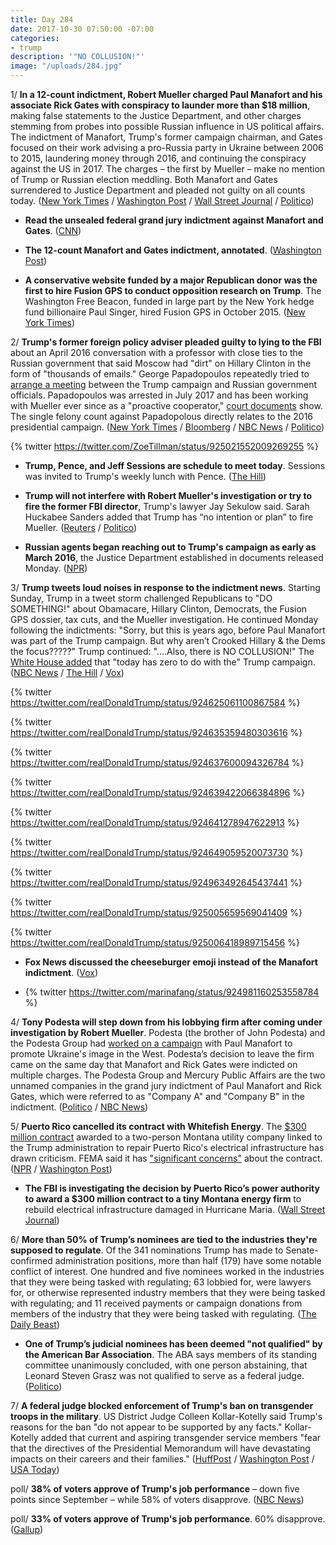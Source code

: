```yaml
---
title: Day 284
date: 2017-10-30 07:50:00 -07:00
categories:
- trump
description: '"NO COLLUSION!"'
image: "/uploads/284.jpg"
---
```


1/ **In a 12-count indictment, Robert Mueller charged Paul Manafort and his associate Rick Gates with conspiracy to launder more than $18 million**, making false statements to the Justice Department, and other charges stemming from probes into possible Russian influence in US political affairs. The indictment of Manafort, Trump's former campaign chairman, and Gates focused on their work advising a pro-Russia party in Ukraine between 2006 to 2015, laundering money through 2016, and continuing the conspiracy against the US in 2017. The charges – the first by Mueller – make no mention of Trump or Russian election meddling. Both Manafort and Gates surrendered to Justice Department and pleaded not guilty on all counts today. ([New York Times](https://www.nytimes.com/2017/10/30/us/politics/paul-manafort-indicted.html) / [Washington Post](https://www.washingtonpost.com/world/national-security/manafort-and-former-business-partner-asked-to-surrender-in-connection-with-special-counsel-probe/2017/10/30/6fe051f0-bd67-11e7-959c-fe2b598d8c00_story.html) / [Wall Street Journal](https://www.wsj.com/articles/former-trump-campaign-chairman-paul-manafort-charged-in-russia-probe-1509365767) / [Politico](https://www.politico.com/story/2017/10/30/manafort-surrender-fbi-authorities-244305))

* **Read the unsealed federal grand jury indictment against Manafort and Gates**. ([CNN](http://www.cnn.com/2017/10/30/politics/indictment-manafort-gates/index.html))

* **The 12-count Manafort and Gates indictment, annotated**. ([Washington Post](https://www.washingtonpost.com/news/the-fix/wp/2017/10/30/the-paul-manafort-and-rick-gates-indictment-annotated/))

* **A conservative website funded by a major Republican donor was the first to hire Fusion GPS to conduct opposition research on Trump**. The Washington Free Beacon, funded in large part by the New York hedge fund billionaire Paul Singer, hired Fusion GPS in October 2015. ([New York Times](https://www.nytimes.com/2017/10/27/us/politics/trump-dossier-paul-singer.html?_r=0))

2/ **Trump's former foreign policy adviser pleaded guilty to lying to the FBI** about an April 2016 conversation with a professor with close ties to the Russian government that said Moscow had "dirt" on Hillary Clinton in the form of "thousands of emails." George Papadopoulos repeatedly tried to [arrange a meeting](https://whatthefuckjusthappenedtoday.com/2017/08/14/day-207/#8-a-junior-trump-campaign-adviser-re) between the Trump campaign and Russian government officials. Papadopoulos was arrested in July 2017 and has been working with Mueller ever since as a "proactive cooperator," [court documents](https://assets.documentcloud.org/documents/4163479/7-28-17-Motion-to-Seal-Papadopoulos.pdf) show. The single felony count against Papadopolous directly relates to the 2016 presidential campaign. ([New York Times](https://www.nytimes.com/2017/10/30/us/politics/george-papadopoulos-russia.html) / [Bloomberg](https://www.bloomberg.com/news/articles/2017-10-30/trump-foreign-policy-adviser-pleaded-guilty-in-mueller-probe) / [NBC News](https://www.nbcnews.com/news/us-news/trump-campaign-adviser-george-papadopoulos-pleads-guilty-lying-n815596) / [Politico](https://www.politico.com/story/2017/10/30/former-trump-campaign-adviser-pleads-guilty-to-lying-to-fbi-about-russia-contacts-244311))

{% twitter https://twitter.com/ZoeTillman/status/925021552009269255 %}

* **Trump, Pence, and Jeff Sessions are schedule to meet today**. Sessions was invited to Trump's weekly lunch with Pence. ([The Hill](http://thehill.com/homenews/administration/357783-trump-to-lunch-with-sessions-amid-manafort-charges))

* **Trump will not interfere with Robert Mueller's investigation or try to fire the former FBI director**, Trump's lawyer Jay Sekulow said. Sarah Huckabee Sanders added that Trump has “no intention or plan” to fire Mueller. ([Reuters](https://www.reuters.com/article/us-usa-trump-russia-sekulow/trump-not-interfering-with-probe-wont-fire-mueller-lawyer-to-cnn-idUSKBN1CZ281) / [Politico](https://www.politico.com/story/2017/10/30/mueller-investigation-trump-white-house-response-244325))

* **Russian agents began reaching out to Trump's campaign as early as March 2016**, the Justice Department established in documents released Monday. ([NPR](http://www.npr.org/2017/10/30/560786546/grand-jury-approves-first-charges-in-muellers-russia-investigation))

3/ **Trump tweets loud noises in response to the indictment news**. Starting Sunday, Trump in a tweet storm challenged Republicans to "DO SOMETHING!" about Obamacare, Hillary Clinton, Democrats, the Fusion GPS dossier, tax cuts, and the Mueller investigation. He continued Monday following the indictments: "Sorry, but this is years ago, before Paul Manafort was part of the Trump campaign. But why aren’t Crooked Hillary & the Dems the focus?????" Trump continued: "....Also, there is NO COLLUSION!" The [White House added](http://www.cnn.com/2017/10/30/politics/white-house-reaction/index.html) that "today has zero to do with the" Trump campaign. ([NBC News](https://www.nbcnews.com/politics/donald-trump/trump-goes-tweet-storm-about-health-care-clinton-dossier-more-n815416) / [The Hill](http://thehill.com/homenews/administration/357789-trump-on-manafort-indictment-it-was-years-ago-why-isnt-clinton-the) / [Vox](https://www.vox.com/2017/10/30/16570554/manafort-indictment-trump-tweet))

{% twitter https://twitter.com/realDonaldTrump/status/924625061100867584 %}

{% twitter https://twitter.com/realDonaldTrump/status/924635359480303616 %}

{% twitter https://twitter.com/realDonaldTrump/status/924637600094326784 %}

{% twitter https://twitter.com/realDonaldTrump/status/924639422066384896 %}

{% twitter https://twitter.com/realDonaldTrump/status/924641278947622913 %}

{% twitter https://twitter.com/realDonaldTrump/status/924649059520073730 %}

{% twitter https://twitter.com/realDonaldTrump/status/924963492645437441 %}

{% twitter https://twitter.com/realDonaldTrump/status/925005659569041409 %}

{% twitter https://twitter.com/realDonaldTrump/status/925006418989715456 %}

* **Fox News discussed the cheeseburger emoji instead of the Manafort indictment**. ([Vox](https://www.vox.com/policy-and-politics/2017/10/30/16570198/trump-manafort-indictment-fox-news))

* {% twitter https://twitter.com/marinafang/status/924981160253558784 %}

4/ **Tony Podesta will step down from his lobbying firm after coming under investigation by Robert Mueller**. Podesta (the brother of John Podesta) and the Podesta Group had [worked on a campaign](https://whatthefuckjusthappenedtoday.com/2017/10/23/day-277/#special-counsel-robert-mueller-is-in) with Paul Manafort to promote Ukraine's image in the West. Podesta’s decision to leave the firm came on the same day that Manafort and Rick Gates were indicted on multiple charges. The Podesta Group and Mercury Public Affairs are the two unnamed companies in the grand jury indictment of  Paul Manafort and Rick Gates, which were referred to as "Company A" and "Company B" in the indictment. ([Politico](https://www.politico.com/story/2017/10/30/tony-podesta-stepping-down-from-lobbying-giant-amid-mueller-probe-244314) / [NBC News](https://www.nbcnews.com/news/investigations/sources-podesta-group-mercury-are-companies-b-indictment-n815721))

5/ **Puerto Rico cancelled its contract with Whitefish Energy**. The [$300 million contract](https://whatthefuckjusthappenedtoday.com/2017/10/24/day-278/#7-a-two-person-montana-utility-compa) awarded to a two-person Montana utility company linked to the Trump administration to repair Puerto Rico's electrical infrastructure has drawn criticism. FEMA said it has ["significant concerns"](https://whatthefuckjusthappenedtoday.com/2017/10/27/day-281/#7-the-whitefish-contract-with-puerto) about the contract. ([NPR](http://www.npr.org/sections/thetwo-way/2017/10/29/560683583/puerto-rican-governor-calls-for-cancellation-of-controversial-whitefish-contract) / [Washington Post](https://www.washingtonpost.com/business/economy/puerto-rico-governor-says-contract-to-whitefish-company-should-be-canceled/2017/10/29/e5336cda-bcb8-11e7-97d9-bdab5a0ab381_story.html))

* **The FBI is investigating the decision by Puerto Rico’s power authority to award a $300 million contract to a tiny Montana energy firm** to rebuild electrical infrastructure damaged in Hurricane Maria. ([Wall Street Journal](https://www.wsj.com/articles/fbi-is-probing-puerto-rico-power-contract-1509379394))

6/ **More than 50% of Trump’s nominees are tied to the industries they're supposed to regulate**. Of the 341 nominations Trump has made to Senate-confirmed administration positions, more than half (179) have some notable conflict of interest. One hundred and five nominees worked in the industries that they were being tasked with regulating; 63 lobbied for, were lawyers for, or otherwise represented industry members that they were being tasked with regulating; and 11 received payments or campaign donations from members of the industry that they were being tasked with regulating. ([The Daily Beast](https://www.thedailybeast.com/donald-trump-pledged-to-drain-the-swamp-instead-he-filled-it-with-industry-sharks))

* **One of Trump’s judicial nominees has been deemed "not qualified" by the American Bar Association**. The ABA says members of its standing committee unanimously concluded, with one person abstaining, that Leonard Steven Grasz was not qualified to serve as a federal judge. ([Politico](https://www.politico.com/story/2017/10/30/aba-trump-judicial-nominee-not-qualified-244327))

7/ **A federal judge blocked enforcement of Trump's ban on transgender troops in the military**. US District Judge Colleen Kollar-Kotelly said Trump's reasons for the ban "do not appear to be supported by any facts." Kollar-Kotelly added that current and aspiring transgender service members "fear that the directives of the Presidential Memorandum will have devastating impacts on their careers and their families." ([HuffPost](https://www.huffingtonpost.com/entry/trump-transgender-military-ban-blocked_us_59f7572ce4b0aec146792e00) / [Washington Post](https://www.washingtonpost.com/news/post-nation/wp/2017/10/30/federal-judge-blocks-enforcement-of-trumps-directive-banning-military-service-by-transgender-individuals/) / [USA Today](https://www.usatoday.com/story/news/politics/2017/10/30/court-blocks-trumps-ban-transgender-troops/813907001/))

poll/ **38% of voters approve of Trump's job performance** – down five points since September – while 58% of voters disapprove. ([NBC News](https://www.nbcnews.com/politics/donald-trump/trump-s-approval-rating-drops-lowest-level-yet-new-nbc-n815321))

poll/ **33% of voters approve of Trump's job performance**. 60% disapprove. ([Gallup](http://news.gallup.com/poll/201617/gallup-daily-trump-job-approval.aspx))
